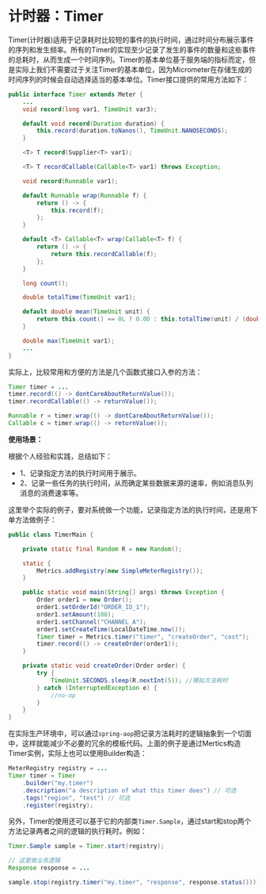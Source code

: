 # 计时器：Timer



Timer\(计时器\)适用于记录耗时比较短的事件的执行时间，通过时间分布展示事件的序列和发生频率。所有的Timer的实现至少记录了发生的事件的数量和这些事件的总耗时，从而生成一个时间序列。Timer的基本单位基于服务端的指标而定，但是实际上我们不需要过于关注Timer的基本单位，因为Micrometer在存储生成的时间序列的时候会自动选择适当的基本单位。Timer接口提供的常用方法如下：

```java
public interface Timer extends Meter {
    ...
    void record(long var1, TimeUnit var3);

    default void record(Duration duration) {
        this.record(duration.toNanos(), TimeUnit.NANOSECONDS);
    }

    <T> T record(Supplier<T> var1);

    <T> T recordCallable(Callable<T> var1) throws Exception;

    void record(Runnable var1);

    default Runnable wrap(Runnable f) {
        return () -> {
            this.record(f);
        };
    }

    default <T> Callable<T> wrap(Callable<T> f) {
        return () -> {
            return this.recordCallable(f);
        };
    }

    long count();

    double totalTime(TimeUnit var1);

    default double mean(TimeUnit unit) {
        return this.count() == 0L ? 0.0D : this.totalTime(unit) / (double)this.count();
    }

    double max(TimeUnit var1);
	...
}
```

实际上，比较常用和方便的方法是几个函数式接口入参的方法：

```java
Timer timer = ...
timer.record(() -> dontCareAboutReturnValue());
timer.recordCallable(() -> returnValue());

Runnable r = timer.wrap(() -> dontCareAboutReturnValue());
Callable c = timer.wrap(() -> returnValue());
```

**使用场景：**

根据个人经验和实践，总结如下：

* 1、记录指定方法的执行时间用于展示。
* 2、记录一些任务的执行时间，从而确定某些数据来源的速率，例如消息队列消息的消费速率等。

这里举个实际的例子，要对系统做一个功能，记录指定方法的执行时间，还是用下单方法做例子：

```java
public class TimerMain {

	private static final Random R = new Random();

	static {
		Metrics.addRegistry(new SimpleMeterRegistry());
	}

	public static void main(String[] args) throws Exception {
		Order order1 = new Order();
		order1.setOrderId("ORDER_ID_1");
		order1.setAmount(100);
		order1.setChannel("CHANNEL_A");
		order1.setCreateTime(LocalDateTime.now());
		Timer timer = Metrics.timer("timer", "createOrder", "cost");
		timer.record(() -> createOrder(order1));
	}

	private static void createOrder(Order order) {
		try {
			TimeUnit.SECONDS.sleep(R.nextInt(5)); //模拟方法耗时
		} catch (InterruptedException e) {
			//no-op
		}
	}
}
```

 在实际生产环境中，可以通过`spring-aop`把记录方法耗时的逻辑抽象到一个切面中，这样就能减少不必要的冗余的模板代码。上面的例子是通过Mertics构造Timer实例，实际上也可以使用Builder构造：

```java
MeterRegistry registry = ...
Timer timer = Timer
    .builder("my.timer")
    .description("a description of what this timer does") // 可选
    .tags("region", "test") // 可选
    .register(registry);
```

 另外，Timer的使用还可以基于它的内部类`Timer.Sample`，通过start和stop两个方法记录两者之间的逻辑的执行耗时。例如：

```java
Timer.Sample sample = Timer.start(registry);

// 这里做业务逻辑
Response response = ...

sample.stop(registry.timer("my.timer", "response", response.status()));

```

